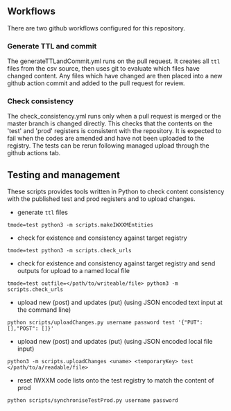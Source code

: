 ## Workflows
There are two github workflows configured for this repository.

### Generate TTL and commit
The generateTTLandCommit.yml runs on the pull request.  It creates all `ttl` files from the csv source, then uses git to evaluate which files have changed content.  Any files which have changed are then placed into a new github action commit and added to the pull request for review.

### Check consistency
The check_consistency.yml runs only when a pull request is merged or the master branch is changed directly. This checks that the contents on the 'test' and 'prod' registers is consistent with the repository. It is expected to fail when the codes are amended and have not been uploaded to the registry. The tests can be rerun following managed upload through the github actions tab.

## Testing and management
These scripts provides tools written in Python to check content consistency with the published test and prod registers and to upload changes.

* generate `ttl` files 
```
tmode=test python3 -m scripts.makeIWXXMEntities
```
 
* check for existence and consistency against target registry
```
tmode=test python3 -m scripts.check_urls
```

* check for existence and consistency against target registry and send outputs for upload to a named local file 

```
tmode=test outfile=</path/to/writeable/file> python3 -m scripts.check_urls
```

* upload new (post) and updates (put) (using JSON encoded text input at the command line)

```
python scripts/uploadChanges.py username password test '{"PUT": [],"POST": []}'
```

* upload new (post) and updates (put) (using JSON encoded local file input)

```
python3 -m scripts.uploadChanges <uname> <temporaryKey> test </path/to/a/readable/file>
```

* reset IWXXM code lists onto the test registry to match the content of prod 

```
python scripts/synchroniseTestProd.py username password 
```

